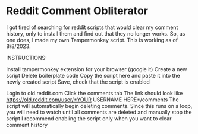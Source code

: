 # Reddit Comment Obliterator

I got tired of searching for reddit scripts that would clear my comment history, only to install them and find out that they no longer works.
So, as one does, I made my own Tampermonkey script. This is working as of 8/8/2023.

INSTRUCTIONS:

Install tampermonkey extension for your browser (google it)
Create a new script
Delete boilerplate code
Copy the script here and paste it into the newly created script
Save, check that the script is enabled

Login to old.reddit.com
Click the comments tab
The link should look like https://old.reddit.com/user/*YOUR USERNAME HERE*/comments
The script will automatically begin deleting comments.
Since this runs on a loop, you will need to watch until all comments are deleted and manually stop the script
I recommend enabling the script only when you want to clear comment history
